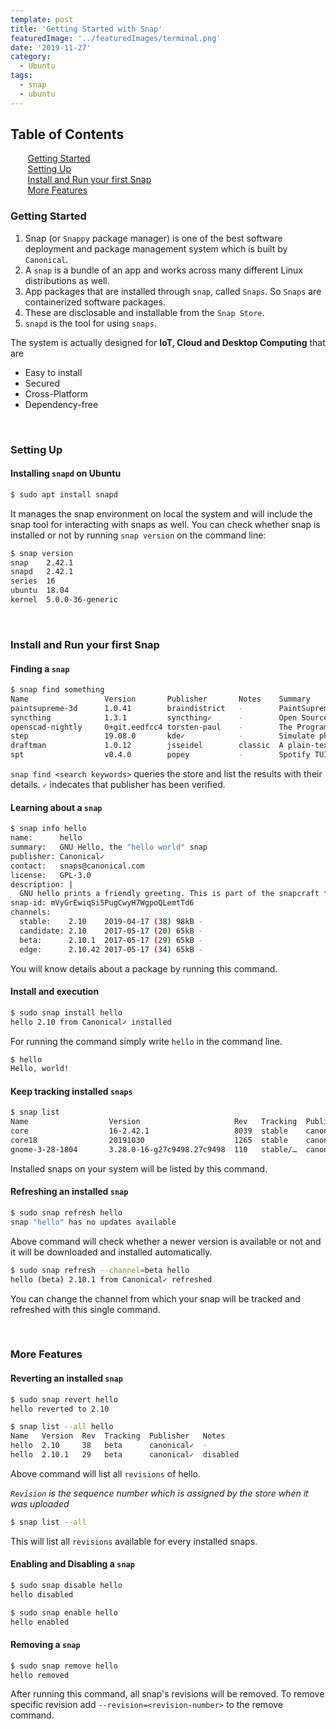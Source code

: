 ```yaml
---
template: post
title: 'Getting Started with Snap'
featuredImage: '../featuredImages/terminal.png'
date: '2019-11-27'
category:
  - Ubuntu
tags:
  - snap
  - ubuntu
---
```


## Table of Contents
&nbsp;&nbsp;&nbsp;&nbsp; <i class="fas fa-hand-paper"></i> &nbsp; [Getting Started](#getting-started) <br/>
&nbsp;&nbsp;&nbsp;&nbsp; <i class="fas fa-cog"></i> &nbsp; [Setting Up](#setting-up) <br/>
&nbsp;&nbsp;&nbsp;&nbsp; <i class="fas fa-box"></i> &nbsp; [Install and Run your first Snap](#install-and-run-your-first-snap) <br/>
&nbsp;&nbsp;&nbsp;&nbsp; <i class="fas fa-angle-double-right"></i> &nbsp; [More Features](#more-features)

<h3 id="getting-started"><i class="fas fa-hand-paper"></i> Getting Started</h3>

1. Snap (or `Snappy` package manager) is one of the best software deployment and package management system which is built by `Canonical`.
2. A `snap` is a bundle of an app and works across many different Linux distributions as well.
3. App packages that are installed through `snap`, called `Snaps`. So `Snaps` are containerized software packages.
4. These are disclosable and installable from the `Snap Store`.
5. `snapd` is the tool for using `snaps`.


The system is actually designed for **IoT, Cloud and Desktop Computing** that are
* Easy to install
* Secured
* Cross-Platform
* Dependency-free

<br/>
<h3 id="setting-up"><i class="fas fa-cog"></i> Setting Up</h3>

#### <i class="fas fa-pen-alt"></i> Installing `snapd` on Ubuntu

```bash
$ sudo apt install snapd
```

It manages the snap environment on local the system and will include the snap tool for interacting with snaps as well. You can check whether snap is installed or not by running `snap version` on the command line:

```bash
$ snap version
snap    2.42.1
snapd   2.42.1
series  16
ubuntu  18.04
kernel  5.0.0-36-generic
```

<br/>
<h3 id="install-and-run-your-first-snap"><i class="fas fa-box"></i> Install and Run your first Snap</h3>

#### <i class="fas fa-pen-alt"></i> Finding a `snap`

```bash
$ snap find something
Name                 Version       Publisher       Notes    Summary
paintsupreme-3d      1.0.41        braindistrict   -        PaintSupreme 3D
syncthing            1.3.1         syncthing✓      -        Open Source Continuous File Synchronization
openscad-nightly     0+git.eedfcc4 torsten-paul    -        The Programmers Solid 3D CAD Modeller
step                 19.08.0       kde✓            -        Simulate physics experiments
draftman             1.0.12        jsseidel        classic  A plain-text draft management tool for novelists.
spt                  v0.4.0        popey           -        Spotify TUI
```

`snap find <search keywords>` queries the store and list the results with their details. `✓` indecates that publisher has been verified.


#### <i class="fas fa-pen-alt"></i> Learning about a `snap`

```bash
$ snap info hello
name:      hello
summary:   GNU Hello, the "hello world" snap
publisher: Canonical✓
contact:   snaps@canonical.com
license:   GPL-3.0
description: |
  GNU hello prints a friendly greeting. This is part of the snapcraft tour at https://snapcraft.io/
snap-id: mVyGrEwiqSi5PugCwyH7WgpoQLemtTd6
channels:
  stable:    2.10    2019-04-17 (38) 98kB -
  candidate: 2.10    2017-05-17 (20) 65kB -
  beta:      2.10.1  2017-05-17 (29) 65kB -
  edge:      2.10.42 2017-05-17 (34) 65kB -

```

You will know details about a package by running this command.


#### <i class="fas fa-pen-alt"></i> Install and execution

```bash
$ sudo snap install hello
hello 2.10 from Canonical✓ installed
```

For running the command simply write `hello` in the command line.

```bash
$ hello
Hello, world!
```


#### <i class="fas fa-pen-alt"></i> Keep tracking installed `snaps`

```bash
$ snap list
Name                  Version                     Rev   Tracking  Publisher   Notes
core                  16-2.42.1                   8039  stable    canonical✓  core
core18                20191030                    1265  stable    canonical✓  base
gnome-3-28-1804       3.28.0-16-g27c9498.27c9498  110   stable/…  canonical✓  -
```

Installed snaps on your system will be listed by this command.


#### <i class="fas fa-pen-alt"></i> Refreshing an installed `snap`

```bash
$ sudo snap refresh hello
snap "hello" has no updates available
```

Above command will check whether a newer version is available or not and it will be downloaded and installed automatically.

```bash
$ sudo snap refresh --channel=beta hello
hello (beta) 2.10.1 from Canonical✓ refreshed
```

You can change the channel from which your snap will be tracked and refreshed with this single command.

<br/>
<h3 id="more-features"><i class="fas fa-angle-double-right"></i> More Features </h3>

#### <i class="fas fa-pen-alt"></i> Reverting an installed `snap`

```bash
$ sudo snap revert hello
hello reverted to 2.10
```

```bash
$ snap list --all hello
Name   Version  Rev  Tracking  Publisher   Notes
hello  2.10     38   beta      canonical✓  -
hello  2.10.1   29   beta      canonical✓  disabled
```

Above command will list all `revisions` of hello.

*`Revision` is the sequence number which is assigned by the store when it was uploaded*

```bash
$ snap list --all
```

This will list all `revisions` available for every installed snaps.


#### <i class="fas fa-pen-alt"></i> Enabling and Disabling a `snap`

```bash
$ sudo snap disable hello
hello disabled

$ sudo snap enable hello
hello enabled
```


#### <i class="fas fa-pen-alt"></i> Removing a `snap`

```bash
$ sudo snap remove hello
hello removed
```

After running this command, all snap's revisions will be removed. To remove specific revision add `--revision=<revision-number>` to the remove command.
